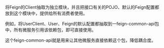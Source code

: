 将Feign的Client抽取为独立模块，并且把接口有关的POJO、默认的Feign配置都放到这个模块中，提供给所有消费者使用。

例如，将UserClient、User、Feign的默认配置都抽取到一feign-common-api包中，所有微服务引用该依赖包，即可直接使用。

这个feign-common-api就是用来让其他微服务直接依赖这个包，降低耦合度。